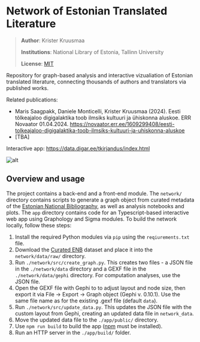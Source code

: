 # Network of Estonian Translated Literature

> **Author**: Krister Kruusmaa
>
> **Institutions**: National Library of Estonia, Tallinn University
>
> **License**: [MIT](https://mit-license.org/)

Repository for graph-based analysis and interactive vizualiation of Estonian translated literature, connecting thousands of authors and translators via published works.

Related publications:
- Maris Saagpakk, Daniele Monticelli, Krister Kruusmaa (2024). Eesti tõlkeajaloo digigalaktika toob ilmsiks kultuuri ja ühiskonna aluskoe. ERR Novaator 01.04.2024. https://novaator.err.ee/1609299408/eesti-tolkeajaloo-digigalaktika-toob-ilmsiks-kultuuri-ja-uhiskonna-aluskoe
- [TBA]

Interactive app: https://data.digar.ee/tkirjandus/index.html

![alt](https://github.com/RaRa-digiLab/erb-translators-network/blob/main/demo.png)

## Overview and usage

The project contains a back-end and a front-end module. The `network/` directory contains scripts to generate a graph object from curated metadata of the [Estonian National Bibliography](https://zenodo.org/records/14083327), as well as analysis notebooks and plots. The `app` directory contains code for an Typescript-based interactive web app using Graphology and Sigma modules. To build the network locally, follow these steps:

1. Install the required Python modules via `pip` using the `reqiurements.txt` file.
2. Download the [Curated ENB](https://zenodo.org/records/14083327) dataset and place it into the `network/data/raw/` directory.
3. Run `./network/src/create_graph.py`. This creates two files - a JSON file in the `./network/data` directory and a GEXF file in the `./network/data/gephi` directory. For computation analyses, use the JSON file.
4. Open the GEXF file with Gephi to to adjust layout and node size, then export it via File -> Export -> Graph object (Gephi v. 0.10.1). Use the same file name as for the existing .gexf file (default `data`).
5. Run `./network/src/update_data.py`. This updates the JSON file with the custom layout from Gephi, creating an updated data file in `network_data`.
6. Move the updated data file to the `./app/public/` directory.
7. Use `npm run build` to build the app ([npm](https://www.npmjs.com/) must be installed).
8. Run an HTTP server in the `./app/build/` folder.
